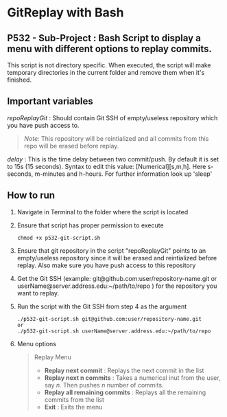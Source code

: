 GitReplay with Bash
===================
P532 - Sub-Project : Bash Script to display a menu with different options to replay commits.
----------

This script is not directory specific. When executed, the script will make temporary directories in the current folder and remove them when it's finished.

Important variables 
-------------

*repoReplayGit* : Should contain Git SSH of empty/useless repository which you have push access to.
>*Note*: This repository will be reintialized and all commits from this repo will be erased before replay.

*delay* : This is the time delay between two commit/push. By default it is set to 15s (15 seconds).
Syntax to edit this value: [Numerical][s,m,h]. Here s-seconds, m-minutes and h-hours.
For further information look up 'sleep'

How to run
-------------

1. Navigate in Terminal to the folder where the script is located

2. Ensure that script has proper permission to execute
	```
	chmod +x p532-git-script.sh
	```

3. Ensure that git repository in the script "repoReplayGit" points to an empty/useless repository since it will be erased and reintialized before replay. Also make sure you have push access to this repository

4. Get the Git SSH (example: git@github\.com:user/repository-name.git or userName@server\.address\.edu:~/path/to/repo ) for the repository you want to replay.

5. Run the script with the Git SSH from step 4 as the argument
	```
	./p532-git-script.sh git@github.com:user/repository-name.git
	or 
	./p532-git-script.sh userName@server.address.edu:~/path/to/repo
	```

6. Menu options
	> Replay Menu
	>- **Replay next commit** : Replays the next commit in the list
	>- **Replay next n commits** : Takes a numerical inut from the user, say *n*. Then pushes *n* number of commits.
	>- **Replay all remaining commits** : Replays all the remaining commits from the list
	>- **Exit** : Exits the menu
